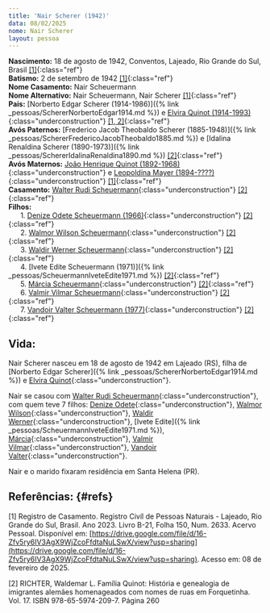 ```yaml
---
title: 'Nair Scherer (1942)'
data: 08/02/2025
nome: Nair Scherer
layout: pessoa
---
```


**Nascimento:** 18 de agosto de 1942, Conventos, Lajeado, Rio Grande do Sul, Brasil [[1]](#refs){:class="ref"}<br/>
**Batismo:** 2 de setembro de 1942 [[1]](#refs){:class="ref"}<br/>
**Nome Casamento:** Nair Scheuermann<br/>
**Nome Alternativo:** Nair Scheuermann, Nair Scherer [[1]](#refs){:class="ref"}<br/>
**Pais:** [Norberto Edgar Scherer (1914-1986)]({% link _pessoas/SchererNorbertoEdgar1914.md %}) e [Elvira Quinot (1914-1993)](){:class="underconstruction"} [[1, 2]](#refs){:class="ref"}<br/>
**Avós Paternos:** [Frederico Jacob Theobaldo Scherer (1885-1948)]({% link _pessoas/SchererFredericoJacobTheobaldo1885.md %}) e [Idalina Renaldina Scherer (1890-1973)]({% link _pessoas/SchererIdalinaRenaldina1890.md %}) [[2]](#refs){:class="ref"}<br/>
**Avós Maternos:** [João Henrique Quinot (1892-1968)](){:class="underconstruction"} e [Leopoldina Mayer (1894-????)](){:class="underconstruction"} [[1]](#refs){:class="ref"}<br/>
**Casamento:** [Walter Rudi Scheuermann](){:class="underconstruction"} [[2]](#refs){:class="ref"}<br/>
**Filhos:**<br/>
&nbsp;&nbsp;&nbsp;&nbsp;&nbsp;&nbsp;1. [Denize Odete Scheuermann (1966)](){:class="underconstruction"} [[2]](#refs){:class="ref"}<br/>
&nbsp;&nbsp;&nbsp;&nbsp;&nbsp;&nbsp;2. [Walmor Wilson Scheuermann](){:class="underconstruction"} [[2]](#refs){:class="ref"}<br/>
&nbsp;&nbsp;&nbsp;&nbsp;&nbsp;&nbsp;3. [Waldir Werner Scheuermann](){:class="underconstruction"} [[2]](#refs){:class="ref"}<br/>
&nbsp;&nbsp;&nbsp;&nbsp;&nbsp;&nbsp;4. [Ivete Edite Scheuermann (1971)]({% link _pessoas/ScheuermannIveteEdite1971.md %}) [[2]](#refs){:class="ref"}<br/>
&nbsp;&nbsp;&nbsp;&nbsp;&nbsp;&nbsp;5. [Márcia Scheuermann](){:class="underconstruction"} [[2]](#refs){:class="ref"}<br/>
&nbsp;&nbsp;&nbsp;&nbsp;&nbsp;&nbsp;6. [Valmir Vilmar Scheuermann](){:class="underconstruction"} [[2]](#refs){:class="ref"}<br/>
&nbsp;&nbsp;&nbsp;&nbsp;&nbsp;&nbsp;7. [Vandoir Valter Scheuermann (1977)](){:class="underconstruction"} [[2]](#refs){:class="ref"}<br/>

## Vida:

Nair Scherer nasceu em 18 de agosto de 1942 em Lajeado (RS), filha de [Norberto Edgar Scherer]({% link _pessoas/SchererNorbertoEdgar1914.md %}) e [Elvira Quinot](){:class="underconstruction"}.

Nair se casou com [Walter Rudi Scheuermann](){:class="underconstruction"}, com quem teve 7 filhos:
[Denize Odete](){:class="underconstruction"}, [Walmor Wilson](){:class="underconstruction"}, [Waldir Werner](){:class="underconstruction"}, [Ivete Edite]({% link _pessoas/ScheuermannIveteEdite1971.md %}), [Márcia](){:class="underconstruction"}, [Valmir Vilmar](){:class="underconstruction"}, [Vandoir Valter](){:class="underconstruction"}.

Nair e o marido fixaram residência em Santa Helena (PR).

## Referências: {#refs} 

[1] Registro de Casamento. Registro Civíl de Pessoas Naturais - Lajeado, Rio Grande do Sul, Brasil. Ano 2023. Livro B-21, Folha 150, Num. 2633. Acervo Pessoal. Disponível em: [https://drive.google.com/file/d/16-Zfv5ry6IV3AgX9WjZcoFfdtaNuLSwX/view?usp=sharing](https://drive.google.com/file/d/16-Zfv5ry6IV3AgX9WjZcoFfdtaNuLSwX/view?usp=sharing). Acesso em: 08 de fevereiro de 2025.

[2] RICHTER, Waldemar L. Família Quinot: História e genealogia de imigrantes alemães homenageados com nomes de ruas em Forquetinha. Vol. 17. ISBN 978-65-5974-209-7. Página 260
